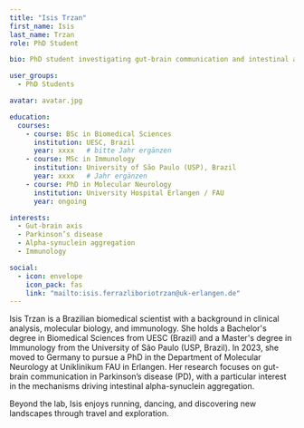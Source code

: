 ```yaml
---
title: "Isis Trzan"
first_name: Isis
last_name: Trzan
role: PhD Student

bio: PhD student investigating gut-brain communication and intestinal alpha-synuclein aggregation in Parkinson’s disease.

user_groups:
  - PhD Students

avatar: avatar.jpg

education:
  courses:
    - course: BSc in Biomedical Sciences
      institution: UESC, Brazil
      year: xxxx   # bitte Jahr ergänzen
    - course: MSc in Immunology
      institution: University of São Paulo (USP), Brazil
      year: xxxx   # Jahr ergänzen
    - course: PhD in Molecular Neurology
      institution: University Hospital Erlangen / FAU
      year: ongoing

interests:
  - Gut-brain axis
  - Parkinson’s disease
  - Alpha-synuclein aggregation
  - Immunology

social:
  - icon: envelope
    icon_pack: fas
    link: "mailto:isis.ferrazliboriotrzan@uk-erlangen.de"
---
```


Isis Trzan is a Brazilian biomedical scientist with a background in clinical analysis, molecular biology, and immunology. She holds a Bachelor's degree in Biomedical Sciences from UESC (Brazil) and a Master's degree in Immunology from the University of São Paulo (USP, Brazil). In 2023, she moved to Germany to pursue a PhD in the Department of Molecular Neurology at Uniklinikum FAU in Erlangen. Her research focuses on gut-brain communication in Parkinson’s disease (PD), with a particular interest in the mechanisms driving intestinal alpha-synuclein aggregation. 

Beyond the lab, Isis enjoys running, dancing, and discovering new landscapes through travel and exploration.
